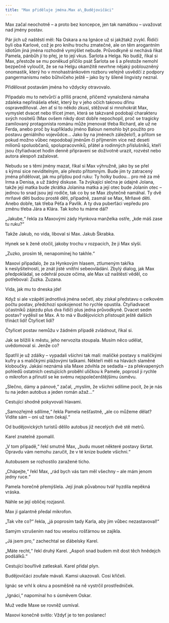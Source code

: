 ```yaml
---
title: "Max přiděluje jména.Max a\_Budějovičáci"
---
```


Max začal neochotně – a proto bez koncepce, jen tak namátkou – uvažovat nad jmény postav.

Pár jich už naštěstí měl: Na Oskara a na Ignáce už si jakžtakž zvykl. Řidiči byli oba Karlové, což je pro knihu trochu zmatečné, ale on těm arogantním idiotům jiná jména rozhodně vymýšlet nebude. Průvodkyně si nechává říkat Pamela, pánbůh jí to přej, je to její vkus. Šarlota a Helga. No budiž, říkal si Max, přestože se mu poněkud příčilo psát Šarlota se š a přestože nemohl bezpečně vyloučit, že se na Helgu okamžitě nevrhne nějaký poblouzněný onomastik, který ho v mnohastránkovém rozboru veřejně usvědčí z podpory pangermanismu nebo bůhvíčeho ještě – jako by ty šílené lingvisty neznal.

Přidělovat postavám jména ho vždycky otravovalo.

Připadalo mu to netvůrčí a příliš pracné, přičemž vynaložená námaha zdaleka nepřinášela efekt, který by v jeho očích takovou dřinu ospravedlňoval. Jen ať si to někdo zkusí, stěžoval si mnohokrát Max, vymyslet dvacet nebo třicet jmen, která se takzvaně podobají charakteru svých nositelů (Max ovšem nikdy dost dobře nepochopil, proč se tragicky zamilovaný protagonista románu může jmenovat třeba Richard, ale už ne Ferda, anebo proč by kupříkladu jméno Baloun nemohlo být použito pro postavu geniálního vojevůdce… Jako by na jménech záleželo!), a přitom se pokud možno vůbec nepodobají jménům či příjmením více než deseti milionů spolu­občanů, spolupracovníků, přátel a rodinných příslušníků, kteří jsou čtyřiadvacet hodin denně připraveni se doživotně urazit, rozvést nebo autora alespoň zažalovat.

Nebudu se s těmi jmény mazat, říkal si Max výhružně, jako by se přel s kýmsi sice neviditelným, ale přesto přítomným. Bude jim ty zatracený jména přidělovat, jak mu přijdou pod ruku: Ty holky budou… pro mě za mě Irma a Denisa, a už žádný diskuse. Ta žvýkající slečna je údajně Jolana, takže její matka bude zkrátka Jolanina matka a její otec bude Jolanin otec – jednou to snad jsou její rodiče, tak co by se Max zbytečně namáhal. Ty dvě mrňavé děti budou prostě děti, případně, zasmál se Max, Mrňavé děti. Anebo dobře, tak třeba Péťa a Pavlík. A ty dva puberťáci vepředu pro změnu třeba Jára a Klára. Tak koho tu máme dál?

„Jakube,“ řekla za Maxovými zády Hynkova manželka ostře, „kde máš zase tu ruku?“

Takže Jakub, no vida, liboval si Max. Jakub Škrabka.

Hynek se k ženě otočil, jakoby trochu v rozpacích, že ji Max slyší.

„Zuzko, prosím tě, nenapomínej ho takhle.“

Maxovi připadalo, že za Hynkovým hlasem, ztlumeným takřka k neslyšitelnosti, je znát jisté vnitřní sebeovládání. Zbylý dialog, jak Max předpokládal, se odehrál pouze očima, ale Max už naštěstí věděl, co potřeboval: Zuzka. Zuzana.

Vida, jak mu to dneska jde!

Když si ale vzápětí jednotlivá jména sečetl, aby získal představu o celkovém počtu postav, předchozí spokojenost ho rychle opustila. Čtyřiadvacet účastníků zájezdu plus dva řidiči plus jedna průvodkyně. Dvacet sedm postav? vyděsil se Max. A to má v Budějovicích přistoupit ještě dalších třináct lidí! Čtyřicet lidí?

Čtyřicet postav nemůžu v žádném případě zvládnout, říkal si.

Jak se blížili k městu, jeho nervozita stoupala. Musím něco udělat, uvědomoval si. Jenže co?

Spatřil je už zdálky – vypadali všichni tak malí: maličké postavy s maličkými kufry a s maličkými plážovými taškami. Někteří měli na hlavách slaměné kloboučky. Jakási neznámá síla Maxe zdvihla ze sedadla – za překvapených pohledů ostatních cestujících proběhl uličkou k Pamele, poprosil ji rychle o mikrofon a přinutil se ke svému nejspolečenštějšímu úsměvu.

„Slečno, dámy a pánové,“ začal, „myslím, že všichni sdílíme pocit, že je nás tu na jeden autobus a jeden román ažaž…“

Cestující shodně pokyvovali hlavami.

„Samozřejmě sdílíme,“ řekla Pamela nešťastně, „ale co můžeme dělat? Vidíte sám – oni už tam čekají.“

Od budějovických turistů dělilo autobus již necelých dvě stě metrů.

Karel znatelně zpomalil.

„V tom případě,“ řekl smutně Max, „budu muset některé postavy škrtat. Opravdu vám nemohu zaručit, že v té knize budete všichni.“

Autobusem se rozhostilo zaražené ticho.

„Chápejte,“ řekl Max, „rád bych vás tam měl všechny – ale mám jenom jedny ruce.“

Pamela horečně přemýšlela. Její jinak půvabnou tvář hyzdila nepěkná vráska.

Náhle se její obličej rozjasnil.

Max jí galantně předal mikrofon.

„Tak víte co?“ řekla, „já poprosím tady Karla, aby jim vůbec nezastavoval!“

Samým vzrušením nad tou veselou rošťárnou se zajíkla.

„Já jsem pro,“ zachechtal se ďábelsky Karel.

„Máte recht,“ řekl druhý Karel. „Aspoň snad budem mít dost těch hnědejch podšálků.“

Cestující bouřlivě zatleskali. Karel přidal plyn.

Budějovičáci zoufale mávali. Kamsi ukazovali. Cosi křičeli.

Ignác se vrhl k oknu a posměšně na ně vystrčil prostředníček.

„Ignáci,“ napomínal ho s úsměvem Oskar.

Muž vedle Maxe se rovněž usmíval.

Maxovi konečně svitlo: Vždyť je to ten poslanec!
